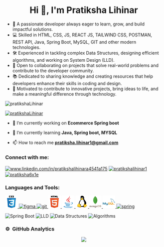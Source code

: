 <h1 align="center">Hi 👋, I'm Pratiksha Lihinar</h1>

  - 🌱 A passionate developer always eager to learn, grow, and build impactful solutions.
  - 💻 Skilled in HTML, CSS, JS, REACT JS, TAILWIND CSS, POSTMAN, REST API, Java, Spring Boot, MySQL, GIT and other modern technologies.
  - 🛠️ Experienced in tackling complex Data Structures, designing efficient algorithms, and working on System Design (LLD).
  - 🤝 Open to collaborating on projects that solve real-world problems and contribute to the developer community.
  - 📚 Dedicated to sharing knowledge and creating resources that help developers enhance their skills in coding and design.
  - 🚀 Motivated to contribute to innovative projects, bring ideas to life, and make a meaningful difference through technology.

<p align="left"> <img src="https://komarev.com/ghpvc/?username=pratikshaLihinar&label=Profile%20views&color=0e75b6&style=flat" alt="pratikshaLihinar" /> </p>

<p align="left"> <a href="https://github.com/ryo-ma/github-profile-trophy"><img src="https://github-profile-trophy.vercel.app/?username=pratikshaLihinar" alt="pratikshaLihinar" /></a> </p>

- 🔭 I’m currently working on **Ecommerce Spring boot**

- 🌱 I’m currently learning **Java, Spring boot, MYSQL**

- 📫 How to reach me **pratiksha.lihinar1@gmail.com**

<h3 align="left">Connect with me:</h3>
<p align="left">
<a href="https://linkedin.com/in/www.linkedin.com/in/pratikshalihinara4541a175" target="blank"><img align="center" src="https://raw.githubusercontent.com/rahuldkjain/github-profile-readme-generator/master/src/images/icons/Social/linked-in-alt.svg" alt="www.linkedin.com/in/pratikshalihinara4541a175" height="30" width="40" /></a>
<a href="https://www.leetcode.com/pratikshalihinar1" target="blank"><img align="center" src="https://raw.githubusercontent.com/rahuldkjain/github-profile-readme-generator/master/src/images/icons/Social/leet-code.svg" alt="pratikshalihinar1" height="30" width="40" /></a>
<a href="https://auth.geeksforgeeks.org/user/pratiksha6x1e" target="blank"><img align="center" src="https://raw.githubusercontent.com/rahuldkjain/github-profile-readme-generator/master/src/images/icons/Social/geeks-for-geeks.svg" alt="pratiksha6x1e" height="30" width="40" /></a>
</p>

<h3 align="left">Languages and Tools:</h3>
<p align="left"> <a href="https://www.w3schools.com/css/" target="_blank" rel="noreferrer"> <img src="https://raw.githubusercontent.com/devicons/devicon/master/icons/css3/css3-original-wordmark.svg" alt="css3" width="40" height="40"/> </a> <a href="https://www.figma.com/" target="_blank" rel="noreferrer"> <img src="https://www.vectorlogo.zone/logos/figma/figma-icon.svg" alt="figma" width="40" height="40"/> </a> <a href="https://git-scm.com/" target="_blank" rel="noreferrer"> <img src="https://www.vectorlogo.zone/logos/git-scm/git-scm-icon.svg" alt="git" width="40" height="40"/> </a> <a href="https://www.w3.org/html/" target="_blank" rel="noreferrer"> <img src="https://raw.githubusercontent.com/devicons/devicon/master/icons/html5/html5-original-wordmark.svg" alt="html5" width="40" height="40"/> </a> <a href="https://www.java.com" target="_blank" rel="noreferrer"> <img src="https://raw.githubusercontent.com/devicons/devicon/master/icons/java/java-original.svg" alt="java" width="40" height="40"/> </a> <a href="https://www.linux.org/" target="_blank" rel="noreferrer"> <img src="https://raw.githubusercontent.com/devicons/devicon/master/icons/linux/linux-original.svg" alt="linux" width="40" height="40"/> </a> <a href="https://www.mongodb.com/" target="_blank" rel="noreferrer"> <img src="https://raw.githubusercontent.com/devicons/devicon/master/icons/mongodb/mongodb-original-wordmark.svg" alt="mongodb" width="40" height="40"/> </a> <a href="https://www.mysql.com/" target="_blank" rel="noreferrer"> <img src="https://raw.githubusercontent.com/devicons/devicon/master/icons/mysql/mysql-original-wordmark.svg" alt="mysql" width="40" height="40"/> </a> <a href="https://spring.io/" target="_blank" rel="noreferrer"> <img src="https://www.vectorlogo.zone/logos/springio/springio-icon.svg" alt="spring" width="40" height="40"/> </a> </p>

![Spring Boot](https://img.shields.io/badge/Spring%20Boot-%236DB33F.svg?style=for-the-badge&logo=springboot&logoColor=white)
![LLD](https://img.shields.io/badge/LLD-%2300599C.svg?style=for-the-badge&logo=blueprint&logoColor=white)
![Data Structures](https://img.shields.io/badge/Data%20Structures-%2300599C.svg?style=for-the-badge&logo=databases&logoColor=white)
![Algorithms](https://img.shields.io/badge/Algorithms-%2300599C.svg?style=for-the-badge&logo=algorithms&logoColor=white)
### ⚙️ &nbsp;GitHub Analytics

<p align="center">
<a href="https://github.com/PratikshaLihinar">
  <img height="160em" src="https://github-readme-stats-eight-theta.vercel.app/api?username=PratikshaLihinar&show_icons=true&theme=algolia&include_all_commits=true&count_private=true"/>
  
  
  

</a>
</p>

